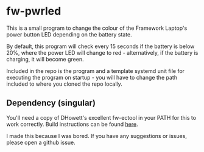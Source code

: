 # fw-pwrled

This is a small program to change the colour of the Framework Laptop's power button LED depending on the battery state.

By default, this program will check every 15 seconds if the battery is below 20%, where the power LED will change to red - alternatively, if the battery is charging, it will become green.

Included in the repo is the program and a template systemd unit file for executing the program on startup - you will have to change the path included to where you cloned the repo locally.

## Dependency (singular)
You'll need a copy of DHowett's excellent fw-ectool in your PATH for this to work correctly. Build instructions can be found [here](https://www.howett.net/posts/2021-12-framework-ec/#using-fw-ectool).



I made this because I was bored. If you have any suggestions or issues, please open a github issue.

